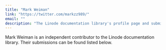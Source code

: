 ```yaml
---
title: "Mark Weiman"
link: "https://twitter.com/markzz989/"
email: ""
description: "The Linode documentation library's profile page and submission listing for Mark Weiman"
---
```


Mark Weiman is an independent contributor to the Linode documentation library. Their submissions can be found listed below.